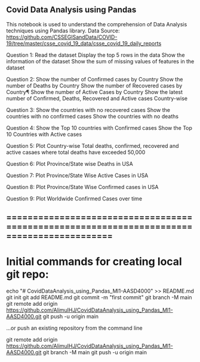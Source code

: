 ## Covid Data Analysis using Pandas ##
This notebook is used to understand the comprehension of Data Analysis techniques using Pandas library.
Data Source: https://github.com/CSSEGISandData/COVID-19/tree/master/csse_covid_19_data/csse_covid_19_daily_reports

Question 1:
Read the dataset
Display the top 5 rows in the data
Show the information of the dataset
Show the sum of missing values of features in the dataset

Question 2:
Show the number of Confirmed cases by Country
Show the number of Deaths by Country
Show the number of Recovered cases by Country¶
Show the number of Active Cases by Country
Show the latest number of Confirmed, Deaths, Recovered and Active cases Country-wise

Question 3:
Show the countries with no recovered cases
Show the countries with no confirmed cases
Show the countries with no deaths

Question 4:
Show the Top 10 countries with Confirmed cases
Show the Top 10 Countries with Active cases

Question 5:
Plot Country-wise Total deaths, confirmed, recovered and active casaes where total deaths have exceeded 50,000

Question 6:
Plot Province/State wise Deaths in USA

Question 7:
Plot Province/State Wise Active Cases in USA

Question 8:
Plot Province/State Wise Confirmed cases in USA

Question 9:
Plot Worldwide Confirmed Cases over time

## ==========================================================================================

# Initial commands for creating local git repo:
echo "# CovidDataAnalysis_using_Pandas_Ml1-AASD4000" >> README.md
git init
git add README.md
git commit -m "first commit"
git branch -M main
git remote add origin https://github.com/AlimulHJ/CovidDataAnalysis_using_Pandas_Ml1-AASD4000.git
git push -u origin main


…or push an existing repository from the command line

git remote add origin https://github.com/AlimulHJ/CovidDataAnalysis_using_Pandas_Ml1-AASD4000.git
git branch -M main
git push -u origin main
